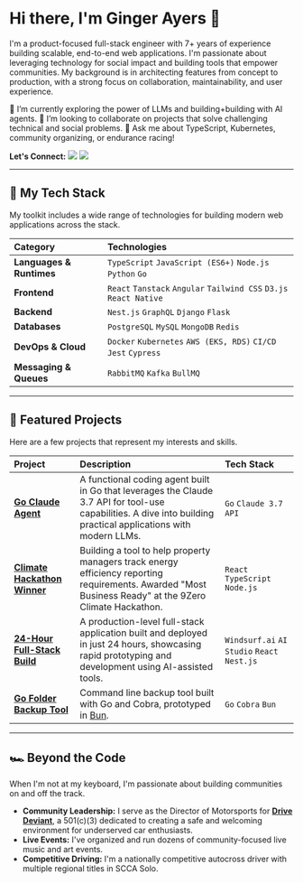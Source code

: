 # Hi there, I'm Ginger Ayers 👋

I'm a product-focused full-stack engineer with 7+ years of experience building scalable, end-to-end web applications. I'm passionate about leveraging technology for social impact and building tools that empower communities. My background is in architecting features from concept to production, with a strong focus on collaboration, maintainability, and user experience.

🌱 I’m currently exploring the power of LLMs and building+building with AI agents.
🤝 I’m looking to collaborate on projects that solve challenging technical and social problems.
💬 Ask me about TypeScript, Kubernetes, community organizing, or endurance racing!

**Let's Connect:**
[<img src="https://img.shields.io/badge/linkedin-%230077B5.svg?&style=for-the-badge&logo=linkedin&logoColor=white" />](https://www.linkedin.com/in/gingerrexayers/)
[<img src="https://img.shields.io/badge/gmail-%23D14836.svg?&style=for-the-badge&logo=gmail&logoColor=white" />](mailto:ginger.rex.ayers@gmail.com)

---

## 🔧 My Tech Stack

My toolkit includes a wide range of technologies for building modern web applications across the stack.

| Category | Technologies |
| :--- | :--- |
| **Languages & Runtimes** | `TypeScript` `JavaScript (ES6+)` `Node.js` `Python` `Go` |
| **Frontend** | `React` `Tanstack` `Angular` `Tailwind CSS` `D3.js` `React Native`|
| **Backend** | `Nest.js` `GraphQL` `Django` `Flask` |
| **Databases** | `PostgreSQL` `MySQL` `MongoDB` `Redis` |
| **DevOps & Cloud** | `Docker` `Kubernetes` `AWS (EKS, RDS)` `CI/CD` `Jest` `Cypress`|
| **Messaging & Queues**| `RabbitMQ` `Kafka` `BullMQ`|

---

## 🚀 Featured Projects

Here are a few projects that represent my interests and skills.

| Project | Description | Tech Stack |
| :--- | :--- | :--- |
| **[Go Claude Agent](https://github.com/gingerrexayers/coding-agent-experiments)** | A functional coding agent built in Go that leverages the Claude 3.7 API for tool-use capabilities. A dive into building practical applications with modern LLMs. | `Go` `Claude 3.7 API` |
| **[Climate Hackathon Winner](https://www.geekwire.com/2025/yimby-ai-wins-seattle-climate-hackathon-with-idea-to-support-development-of-backyard-units/)** | Building a tool to help property managers track energy efficiency reporting requirements. Awarded "Most Business Ready" at the 9Zero Climate Hackathon. | `React` `TypeScript` `Node.js` |
| **[24-Hour Full-Stack Build](https://github.com/gingerrexayers/empower-interview-canvasser-app)** | A production-level full-stack application built and deployed in just 24 hours, showcasing rapid prototyping and development using AI-assisted tools. | `Windsurf.ai` `AI Studio` `React` `Nest.js` |
| **[Go Folder Backup Tool](https://github.com/gingerrexayers/btool-go)** | Command line backup tool built with Go and Cobra, prototyped in [Bun](https://github.com/gingerrexayers/btool-bun). | `Go` `Cobra` `Bun` |

---

## 🏎️ Beyond the Code

When I'm not at my keyboard, I'm passionate about building communities on and off the track.

*   **Community Leadership:** I serve as the Director of Motorsports for **[Drive Deviant](https://drivedeviant.com/)**, a 501(c)(3) dedicated to creating a safe and welcoming environment for underserved car enthusiasts.
*   **Live Events:** I've organized and run dozens of community-focused live music and art events.
*   **Competitive Driving:** I'm a nationally competitive autocross driver with multiple regional titles in SCCA Solo.
```

